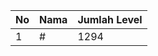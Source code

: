 | No | Nama            | Jumlah Level |
|----|-----------------|--------------|
| 1  | #    |    1294        |
